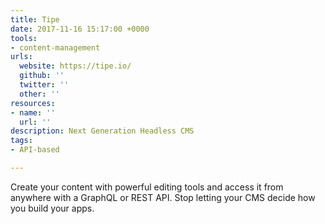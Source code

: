 ```yaml
---
title: Tipe
date: 2017-11-16 15:17:00 +0000
tools:
- content-management
urls:
  website: https://tipe.io/
  github: ''
  twitter: ''
  other: ''
resources:
- name: ''
  url: ''
description: Next Generation Headless CMS
tags:
- API-based

---
```

Create your content with powerful editing tools and access it from anywhere with a GraphQL or REST API. Stop letting your CMS decide how you build your apps.
